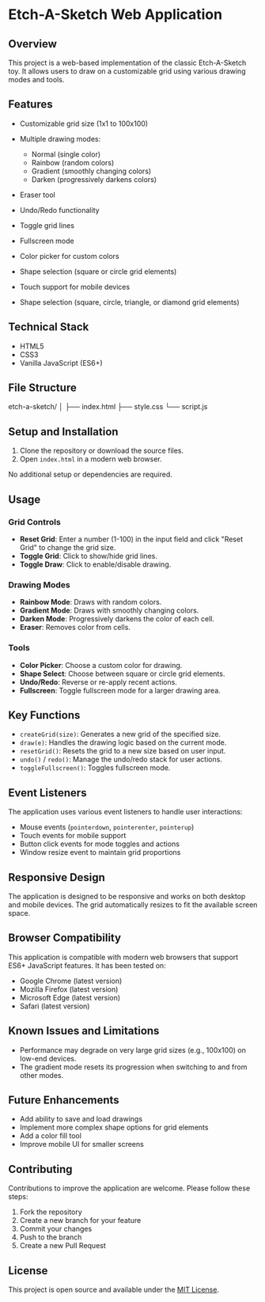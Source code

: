 # Etch-A-Sketch Web Application

## Overview

This project is a web-based implementation of the classic Etch-A-Sketch toy. It allows users to draw on a customizable grid using various drawing modes and tools.

## Features

- Customizable grid size (1x1 to 100x100)
- Multiple drawing modes:
  - Normal (single color)
  - Rainbow (random colors)
  - Gradient (smoothly changing colors)
  - Darken (progressively darkens colors)
- Eraser tool
- Undo/Redo functionality
- Toggle grid lines
- Fullscreen mode
- Color picker for custom colors
- Shape selection (square or circle grid elements)
- Touch support for mobile devices

- Shape selection (square, circle, triangle, or diamond grid elements)

## Technical Stack

- HTML5
- CSS3
- Vanilla JavaScript (ES6+)

## File Structure
etch-a-sketch/
│
├── index.html
├── style.css
└── script.js

## Setup and Installation

1. Clone the repository or download the source files.
2. Open `index.html` in a modern web browser.

No additional setup or dependencies are required.

## Usage

### Grid Controls

- **Reset Grid**: Enter a number (1-100) in the input field and click "Reset Grid" to change the grid size.
- **Toggle Grid**: Click to show/hide grid lines.
- **Toggle Draw**: Click to enable/disable drawing.

### Drawing Modes

- **Rainbow Mode**: Draws with random colors.
- **Gradient Mode**: Draws with smoothly changing colors.
- **Darken Mode**: Progressively darkens the color of each cell.
- **Eraser**: Removes color from cells.

### Tools

- **Color Picker**: Choose a custom color for drawing.
- **Shape Select**: Choose between square or circle grid elements.
- **Undo/Redo**: Reverse or re-apply recent actions.
- **Fullscreen**: Toggle fullscreen mode for a larger drawing area.

## Key Functions

- `createGrid(size)`: Generates a new grid of the specified size.
- `draw(e)`: Handles the drawing logic based on the current mode.
- `resetGrid()`: Resets the grid to a new size based on user input.
- `undo()` / `redo()`: Manage the undo/redo stack for user actions.
- `toggleFullscreen()`: Toggles fullscreen mode.

## Event Listeners

The application uses various event listeners to handle user interactions:

- Mouse events (`pointerdown`, `pointerenter`, `pointerup`)
- Touch events for mobile support
- Button click events for mode toggles and actions
- Window resize event to maintain grid proportions

## Responsive Design

The application is designed to be responsive and works on both desktop and mobile devices. The grid automatically resizes to fit the available screen space.

## Browser Compatibility

This application is compatible with modern web browsers that support ES6+ JavaScript features. It has been tested on:

- Google Chrome (latest version)
- Mozilla Firefox (latest version)
- Microsoft Edge (latest version)
- Safari (latest version)

## Known Issues and Limitations

- Performance may degrade on very large grid sizes (e.g., 100x100) on low-end devices.
- The gradient mode resets its progression when switching to and from other modes.

## Future Enhancements

- Add ability to save and load drawings
- Implement more complex shape options for grid elements
- Add a color fill tool
- Improve mobile UI for smaller screens

## Contributing

Contributions to improve the application are welcome. Please follow these steps:

1. Fork the repository
2. Create a new branch for your feature
3. Commit your changes
4. Push to the branch
5. Create a new Pull Request

## License

This project is open source and available under the [MIT License](LICENSE).
